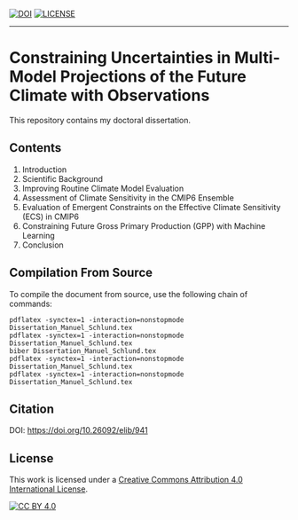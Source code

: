 [![DOI][doi-shield]][doi] [![LICENSE][cc-by-shield]][cc-by]


---


# Constraining Uncertainties in Multi-Model Projections of the Future Climate with Observations

This repository contains my doctoral dissertation.


## Contents

1. Introduction
2. Scientific Background
3. Improving Routine Climate Model Evaluation
4. Assessment of Climate Sensitivity in the CMIP6 Ensemble
5. Evaluation of Emergent Constraints on the Effective Climate Sensitivity (ECS) in CMIP6
6. Constraining Future Gross Primary Production (GPP) with Machine Learning
7. Conclusion


## Compilation From Source

To compile the document from source, use the following chain of commands:

    pdflatex -synctex=1 -interaction=nonstopmode Dissertation_Manuel_Schlund.tex
    pdflatex -synctex=1 -interaction=nonstopmode Dissertation_Manuel_Schlund.tex
    biber Dissertation_Manuel_Schlund.tex
    pdflatex -synctex=1 -interaction=nonstopmode Dissertation_Manuel_Schlund.tex
    pdflatex -synctex=1 -interaction=nonstopmode Dissertation_Manuel_Schlund.tex


## Citation

DOI: https://doi.org/10.26092/elib/941


## License

This work is licensed under a
[Creative Commons Attribution 4.0 International License][cc-by].

[![CC BY 4.0][cc-by-image]][cc-by] 


[doi]: https://doi.org/10.26092/elib/941
[doi-shield]: https://zenodo.org/badge/DOI/10.26092/elib/941.svg
[cc-by]: http://creativecommons.org/licenses/by/4.0/
[cc-by-shield]: https://img.shields.io/badge/License-CCBY%204.0-lightgrey.svg
[cc-by-image]: https://i.creativecommons.org/l/by/4.0/88x31.png
